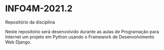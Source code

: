 # INFO4M-2021.2

Repositório da disciplina

Neste repositório será desenvolvido durante as aulas de Programação para Internet um projeto em Python usando o Framework de Desenvolvimento Web Django.
